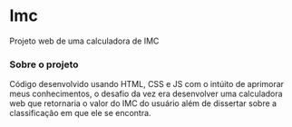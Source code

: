 # Imc
Projeto web de uma calculadora de IMC 

### Sobre o projeto
Código desenvolvido usando HTML, CSS e JS com o intúito de aprimorar meus conhecimentos, o desafio da vez era desenvolver uma calculadora web que retornaria o valor do IMC do usuário além de dissertar sobre a classificação em que ele se encontra.
